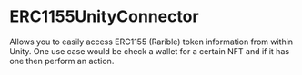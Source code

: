 # ERC1155UnityConnector
Allows you to easily access ERC1155 (Rarible) token information from within Unity. One use case would be check a wallet for a certain NFT and if it has one then perform an action.
